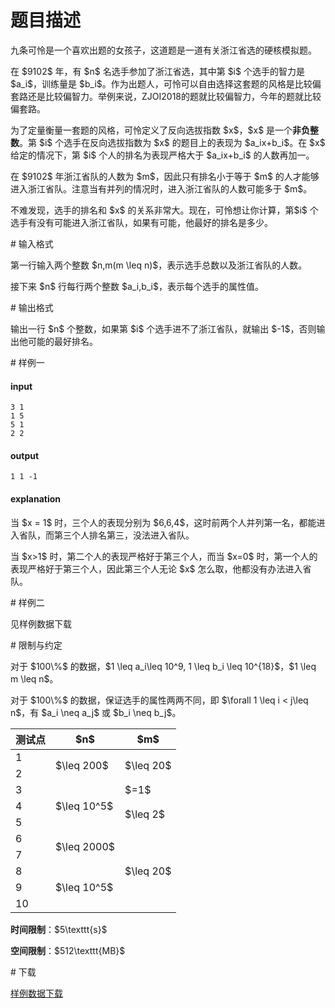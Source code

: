 # 题目描述

<p>九条可怜是一个喜欢出题的女孩子，这道题是一道有关浙江省选的硬核模拟题。</p>
<p>在 $9102$ 年，有 $n$ 名选手参加了浙江省选，其中第 $i$ 个选手的智力是 $a_i$，训练量是 $b_i$。作为出题人，可怜可以自由选择这套题的风格是比较偏套路还是比较偏智力。举例来说，ZJOI2018的题就比较偏智力，今年的题就比较偏套路。</p>
<p>为了定量衡量一套题的风格，可怜定义了反向选拔指数 $x$，$x$ 是一个<strong>非负整数</strong>。第 $i$ 个选手在反向选拔指数为 $x$ 的题目上的表现为 $a_ix+b_i$。在 $x$ 给定的情况下，第 $i$ 个人的排名为表现严格大于 $a_ix+b_i$ 的人数再加一。</p>
<p>在 $9102$ 年浙江省队的人数为 $m$，因此只有排名小于等于 $m$ 的人才能够进入浙江省队。注意当有并列的情况时，进入浙江省队的人数可能多于 $m$。</p>
<p>不难发现，选手的排名和 $x$ 的关系非常大。现在，可怜想让你计算，第$i$ 个选手有没有可能进入浙江省队，如果有可能，他最好的排名是多少。</p>
# 输入格式


<p>第一行输入两个整数 $n,m(m \leq n)$，表示选手总数以及浙江省队的人数。</p>
<p>接下来 $n$ 行每行两个整数 $a_i,b_i$，表示每个选手的属性值。</p>
# 输出格式


<p>输出一行 $n$ 个整数，如果第 $i$ 个选手进不了浙江省队，就输出 $-1$，否则输出他可能的最好排名。</p>
# 样例一


<h4>input</h4>
<pre><code>3 1
1 5
5 1
2 2</code></pre>
<h4>output</h4>
<pre><code>1 1 -1</code></pre>
<h4>explanation</h4>
<p>当 $x = 1$ 时，三个人的表现分别为 $6,6,4$，这时前两个人并列第一名，都能进入省队，而第三个人排名第三，没法进入省队。</p>
<p>当 $x&gt;1$ 时，第二个人的表现严格好于第三个人，而当 $x=0$ 时，第一个人的表现严格好于第三个人，因此第三个人无论 $x$ 怎么取，他都没有办法进入省队。</p>
# 样例二


<p>见样例数据下载</p>
# 限制与约定


<p>对于 $100\%$ 的数据，$1 \leq a_i\leq 10^9, 1 \leq b_i \leq 10^{18}$，$1 \leq m \leq n$。</p>
<p>对于 $100\%$ 的数据，保证选手的属性两两不同，即 $\forall 1 \leq i &lt; j\leq n$，有 $a_i \neq a_j$ 或 $b_i \neq b_j$。</p>
<div class="table-responsive">
<table class="table table-bordered table-text-center table-vertical-middle"><thead><tr><th>测试点</th>
    <th>$n$</th>
    <th>$m$</th>
  </tr></thead><tbody><tr><td>1</td>
    <td rowspan="2">$\leq 200$</td>
    <td rowspan="2">$\leq 20$</td>
  </tr><tr><td>2</td>
  </tr><tr><td>3</td>
    <td rowspan="3">$\leq 10^5$</td>
    <td>$=1$</td>
  </tr><tr><td>4</td>
    <td rowspan="2">$\leq 2$</td>
  </tr><tr><td>5</td>
  </tr><tr><td>6</td>
    <td rowspan="2">$\leq 2000$</td>
    <td rowspan="5">$\leq 20$</td>
  </tr><tr><td>7</td>
  </tr><tr><td>8</td>
    <td rowspan="3">$\leq 10^5$</td>
  </tr><tr><td>9</td>
  </tr><tr><td>10</td>
  </tr></tbody></table></div>

<p><strong>时间限制</strong>：$5\texttt{s}$</p>
<p><strong>空间限制</strong>：$512\texttt{MB}$</p>
# 下载


<p><a href="/download.php?type=problem&amp;id=471">样例数据下载</a></p>
